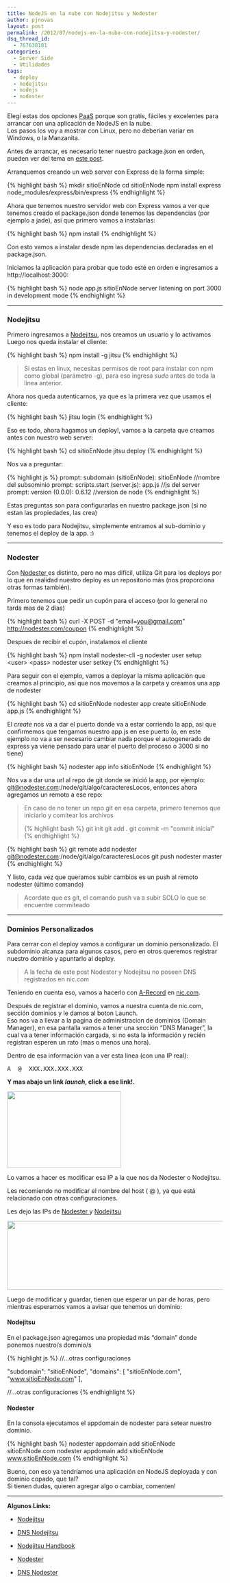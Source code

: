 ```yaml
---
title: NodeJS en la nube con Nodejitsu y Nodester
author: pjnovas
layout: post
permalink: /2012/07/nodejs-en-la-nube-con-nodejitsu-y-nodester/
dsq_thread_id:
  - 767638181
categories:
  - Server Side
  - Utilidades
tags:
  - deploy
  - nodejitsu
  - nodejs
  - nodester
---
```

Elegí estas dos opciones [PaaS][1] porque son gratis, fáciles y excelentes para arrancar con una aplicación de NodeJS en la nube.  
Los pasos los voy a mostrar con Linux, pero no deberían variar en Windows, o la Manzanita.

Antes de arrancar, es necesario tener nuestro package.json en orden, pueden ver del tema en [este post][2].

Arranquemos creando un web server con Express de la forma simple:

{% highlight bash %}
mkdir sitioEnNode
cd sitioEnNode
npm install express
node_modules/express/bin/express
 {% endhighlight %}

Ahora que tenemos nuestro servidor web con Express vamos a ver que tenemos creado el package.json donde tenemos las dependencias (por ejemplo a jade), asi que primero vamos a instalarlas:

{% highlight bash %}
npm install
 {% endhighlight %}

Con esto vamos a instalar desde npm las dependencias declaradas en el package.json.

Iniciamos la aplicación para probar que todo esté en orden e ingresamos a http://localhost:3000:

{% highlight bash %}
node app.js
sitioEnNode server listening on port 3000 in development mode
 {% endhighlight %}

* * *

### Nodejitsu

Primero ingresamos a [Nodejitsu][3], nos creamos un usuario y lo activamos  
Luego nos queda instalar el cliente:

{% highlight bash %}
npm install -g jitsu
 {% endhighlight %}

> Si estas en linux, necesitas permisos de root para instalar con npm como global (parámetro -g), para eso ingresa *sudo* antes de toda la linea anterior. 

Ahora nos queda autenticarnos, ya que es la primera vez que usamos el cliente:

{% highlight bash %}
jitsu login
 {% endhighlight %}

Eso es todo, ahora hagamos un deploy!, vamos a la carpeta que creamos antes con nuestro web server:

{% highlight bash %}
cd sitioEnNode
jitsu deploy
 {% endhighlight %}

Nos va a preguntar:

{% highlight js %}
prompt: subdomain (sitioEnNode): sitioEnNode //nombre del subsominio
prompt: scripts.start (server.js): app.js //js del server
prompt: version (0.0.0): 0.6.12 //version de node
 {% endhighlight %}

Estas preguntas son para configurarlas en nuestro package.json (si no estan las propiedades, las crea)

Y eso es todo para Nodejitsu, simplemente entramos al sub-dominio y tenemos el deploy de la app. <img src="http://fernetjs.com/wp-includes/images/smilies/simple-smile.png" alt=":)" class="wp-smiley" style="height: 1em; max-height: 1em;" />

* * *

### Nodester

Con [Nodester ][4] es distinto, pero no mas difícil, utiliza Git para los deploys por lo que en realidad nuestro deploy es un repositorio más (nos proporciona otras formas también).

Primero tenemos que pedir un cupón para el acceso (por lo general no tarda mas de 2 días)

{% highlight bash %}
curl -X POST -d "email=you@gmail.com" http://nodester.com/coupon
 {% endhighlight %}

Despues de recibir el cupón, instalamos el cliente

{% highlight bash %}
npm install nodester-cli -g
nodester user setup &lt;user&gt; &lt;pass&gt;
nodester user setkey
 {% endhighlight %}

Para seguir con el ejemplo, vamos a deployar la misma aplicación que creamos al principio, así que nos movemos a la carpeta y creamos una app de nodester

{% highlight bash %}
cd sitioEnNode
nodester app create sitioEnNode app.js
 {% endhighlight %}

El *create* nos va a dar el puerto donde va a estar corriendo la app, asi que confirmemos que tengamos nuestro app.js en ese puerto (o, en este ejemplo no va a ser necesario cambiar nada porque el autogenerado de express ya viene pensado para usar el puerto del proceso o 3000 si no tiene)

{% highlight bash %}
nodester app info sitioEnNode
 {% endhighlight %}

Nos va a dar una url al repo de git donde se inició la app, por ejemplo: git@nodester.com:/node/git/algo/caracteresLocos, entonces ahora agregamos un remoto a ese repo:

> En caso de no tener un repo git en esa carpeta, primero tenemos que iniciarlo y comitear los archivos
> 
> {% highlight bash %}
git init
git add .
git commit -m "commit inicial"
 {% endhighlight %}

{% highlight bash %}
git remote add nodester git@nodester.com:/node/git/algo/caracteresLocos
git push nodester master
 {% endhighlight %}

Y listo, cada vez que queramos subir cambios es un push al remoto nodester (último comando)

> Acordate que es git, el comando push va a subir SOLO lo que se encuentre commiteado 

* * *

### Dominios Personalizados

Para cerrar con el deploy vamos a configurar un dominio personalizado. El subdominio alcanza para algunos casos, pero en otros queremos registrar nuestro dominio y apuntarlo al deploy. 

> A la fecha de este post Nodester y Nodejitsu no poseen DNS registrados en nic.com 

Teniendo en cuenta eso, vamos a hacerlo con [A-Record][5] en [nic.com][6].

Después de registrar el dominio, vamos a nuestra cuenta de nic.com, sección dominios y le damos al boton Launch.  
Eso nos va a llevar a la pagina de administracion de dominios (Domain Manager), en esa pantalla vamos a tener una sección &#8220;DNS Manager&#8221;, la cual va a tener información cargada, si no esta la información y recién registran esperen un rato (mas o menos una hora).

Dentro de esa información van a ver esta linea (con una IP real):

<pre>A  @  XXX.XXX.XXX.XXX</pre>

**Y mas abajo un link *launch*, click a ese link!.**

[<img src="http://fernetjs.com/wp-content/uploads/2012/07/nic.dnsManager.png" alt="" title="nic.dnsManager" width="266" height="178" class="alignnone size-full wp-image-2431" />][7]

Lo vamos a hacer es modificar esa IP a la que nos da Nodester o Nodejitsu.

Les recomiendo no modificar el nombre del host ( @ ), ya que está relacionado con otras configuraciones.

Les dejo las IPs de [Nodester ][8]y [Nodejitsu][9]

[<img src="http://fernetjs.com/wp-content/uploads/2012/07/nic.arecord.png" alt="" title="nic.arecord" width="653" height="160" class="alignnone size-full wp-image-2432" />][10]

Luego de modificar y guardar, tienen que esperar un par de horas, pero mientras esperamos vamos a avisar que tenemos un dominio:

#### Nodejitsu

En el package.json agregamos una propiedad más &#8220;domain&#8221; donde ponemos nuestro/s dominio/s

{% highlight js %}
//...otras configuraciones

"subdomain": "sitioEnNode",
"domains": [
  "sitioEnNode.com",
  "www.sitioEnNode.com"
],

//...otras configuraciones
 {% endhighlight %}

#### Nodester

En la consola ejecutamos el appdomain de nodester para setear nuestro dominio.

{% highlight bash %}
nodester appdomain add sitioEnNode sitioEnNode.com
nodester appdomain add sitioEnNode www.sitioEnNode.com
 {% endhighlight %}

Bueno, con eso ya tendríamos una aplicación en NodeJS deployada y con dominio copado, que tal?  
Si tienen dudas, quieren agregar algo o cambiar, comenten! 

* * *

**Algunos Links:**</p> 

  * [Nodejitsu][11]
  * [DNS Nodejitsu][12]
  * [Nodejitsu Handbook][13]

  * [Nodester][4]
  * [DNS Nodester][8]

 [1]: http://en.wikipedia.org/wiki/Platform_as_a_service
 [2]: http://fernetjs.com/2011/12/la-era-del-package-json/ "La era del package.json"
 [3]: http://nodejitsu.com/
 [4]: http://nodester.com/
 [5]: http://en.wikipedia.org/wiki/List_of_DNS_record_types
 [6]: http://nic.com/
 [7]: http://fernetjs.com/wp-content/uploads/2012/07/nic.dnsManager.png
 [8]: http://blog.nodester.com/post/3254776172/custom-domains-now-supported-on-nodester
 [9]: http://dns.jit.su/
 [10]: http://fernetjs.com/wp-content/uploads/2012/07/nic.arecord.png
 [11]: http://nodejitsu.com
 [12]: http://dns.jit.su
 [13]: https://github.com/nodejitsu/handbook